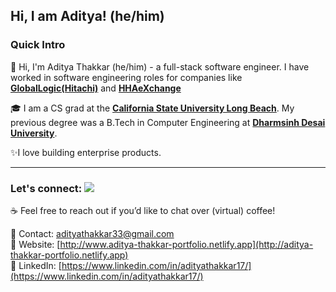 ## Hi, I am Aditya! (he/him) 
### Quick Intro
👋 Hi, I'm Aditya Thakkar (he/him) - a full-stack software engineer. I have worked in software engineering roles for companies like [**GlobalLogic(Hitachi)**](https://www.globallogic.com/) and [**HHAeXchange**](https://www.hhaexchange.com/)

🎓 I am a CS grad at the [**California State University Long Beach**](https://www.csulb.edu/). My previous degree was a B.Tech in Computer Engineering at [**Dharmsinh Desai University**](https://www.ddu.ac.in/).

✨I love building enterprise products.


----
### Let's connect:  [![](https://img.shields.io/badge/LinkedIn-informational?style=flat-square&logo=LinkedIn&logoColor=white&link=https://www.linkedin.com/in/adityathakkar17/)](https://www.linkedin.com/in/adityathakkar17/)

☕ Feel free to reach out if you’d like to chat over (virtual) coffee!<br/>


📌 Contact: [adityathakkar33@gmail.com](mailto:adityathakkar33@gmail.com) <br/>
📌 Website: [http://www.aditya-thakkar-portfolio.netlify.app](http://aditya-thakkar-portfolio.netlify.app)<br/>
📌 LinkedIn: [https://www.linkedin.com/in/adityathakkar17/](https://www.linkedin.com/in/adityathakkar17/)<br/>
